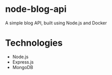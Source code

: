# node-blog-api
A simple blog API, built using Node.js and Docker 

# Technologies
- Node.js
- Express.js
- MongoDB
